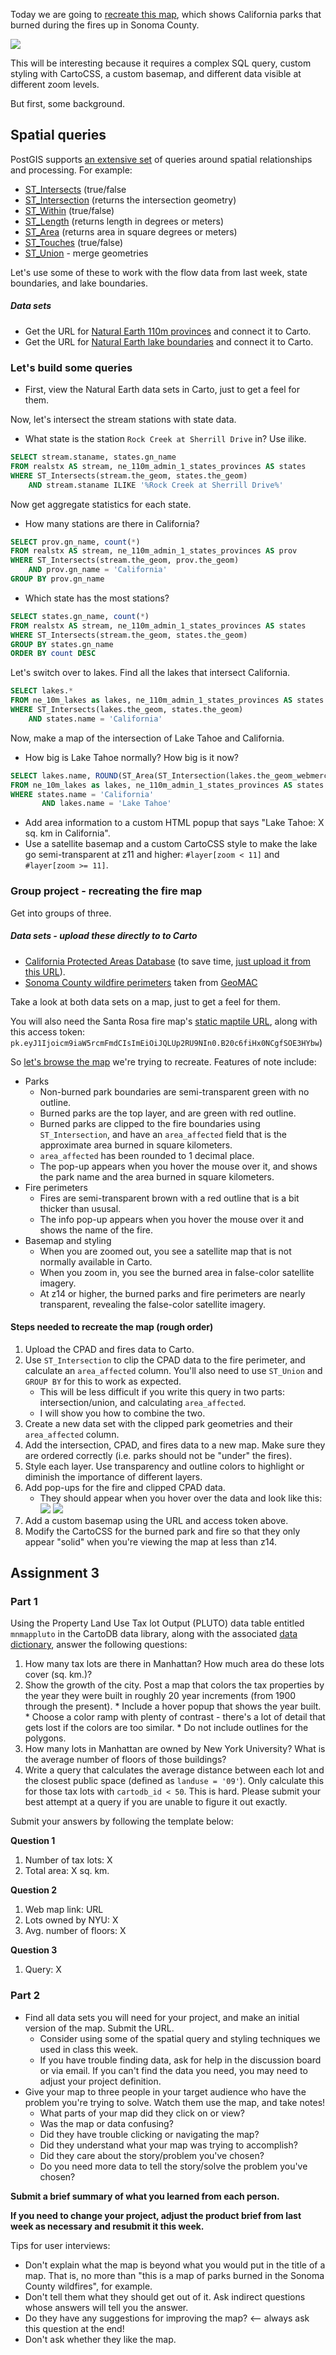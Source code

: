 Today we are going to [recreate this map](https://robinkraft.carto.com/builder/3f1f3afa-ab5b-4cb3-83d3-d7d6272cc894/embed), which shows California parks that burned during the fires up in Sonoma County.

![](burned_parks_map.jpg)

This will be interesting because it requires a complex SQL query, custom styling with CartoCSS, a custom basemap, and different data visible at different zoom levels.

But first, some background.

## Spatial queries
PostGIS supports [an extensive set](https://postgis.net/docs/manual-2.4/reference.html#Spatial_Relationships_Measurements) of queries around spatial relationships and processing. For example:

* [ST_Intersects](http://postgis.org/docs/ST_Intersects.html) (true/false
* [ST_Intersection](http://postgis.org/docs/ST_Intersection.html) (returns the intersection geometry)
* [ST_Within](http://postgis.org/docs/ST_Within.html) (true/false)
* [ST_Length](http://postgis.org/docs/ST_Length.html) (returns length in degrees or meters)
* [ST_Area](http://postgis.org/docs/ST_Area.html) (returns area in square degrees or meters)
* [ST_Touches](http://postgis.org/docs/ST_Touches.html) (true/false)
* [ST_Union](http://postgis.org/docs/ST_Union.html) - merge geometries

Let's use some of these to work with the flow data from last week, state boundaries, and lake boundaries.

##### Data sets
* Get the URL for [Natural Earth 110m provinces](http://www.naturalearthdata.com/downloads/110m-cultural-vectors/110m-admin-1-states-provinces/) and connect it to Carto.
* Get the URL for [Natural Earth lake boundaries](http://www.naturalearthdata.com/downloads/10m-physical-vectors/10m-lakes/) and connect it to Carto.

### Let's build some queries
* First, view the Natural Earth data sets in Carto, just to get a feel for them.

Now, let's intersect the stream stations with state data.

* What state is the station `Rock Creek at Sherrill Drive` in? Use ilike.

```sql
SELECT stream.staname, states.gn_name
FROM realstx AS stream, ne_110m_admin_1_states_provinces AS states
WHERE ST_Intersects(stream.the_geom, states.the_geom)
	AND stream.staname ILIKE '%Rock Creek at Sherrill Drive%'
```

Now get aggregate statistics for each state.

* How many stations are there in California?

```sql
SELECT prov.gn_name, count(*)
FROM realstx AS stream, ne_110m_admin_1_states_provinces AS prov
WHERE ST_Intersects(stream.the_geom, prov.the_geom)
	AND prov.gn_name = 'California'
GROUP BY prov.gn_name
```

* Which state has the most stations?

```sql
SELECT states.gn_name, count(*)
FROM realstx AS stream, ne_110m_admin_1_states_provinces AS states
WHERE ST_Intersects(stream.the_geom, states.the_geom)
GROUP BY states.gn_name
ORDER BY count DESC
```

Let's switch over to lakes. Find all the lakes that intersect California.

```sql
SELECT lakes.*
FROM ne_10m_lakes as lakes, ne_110m_admin_1_states_provinces AS states
WHERE ST_Intersects(lakes.the_geom, states.the_geom)
	AND states.name = 'California'
```

Now, make a map of the intersection of Lake Tahoe and California.

* How big is Lake Tahoe normally? How big is it now?

```sql
SELECT lakes.name, ROUND(ST_Area(ST_Intersection(lakes.the_geom_webmercator, states.the_geom_webmercator))::numeric / 1000 / 1000, 2) AS area
FROM ne_10m_lakes as lakes, ne_110m_admin_1_states_provinces AS states
WHERE states.name = 'California'
	   AND lakes.name = 'Lake Tahoe'

```
* Add area information to a custom HTML popup that says "Lake Tahoe: X sq. km in California".
* Use a satellite basemap and a custom CartoCSS style to make the lake go semi-transparent at z11 and higher: `#layer[zoom < 11]` and `#layer[zoom >= 11]`.


### Group project - recreating the fire map

Get into groups of three.

##### Data sets - upload these directly to to Carto
* [California Protected Areas Database](http://www.calands.org/) (to save time, [just upload it from this URL](https://www.dropbox.com/s/7nro7x8qc78tihh/CPAD_2017a.zip?dl=1)).
* [Sonoma County wildfire perimeters](https://www.dropbox.com/s/o7bybuzer3ew3wv/fires.zip?dl=1) taken from [GeoMAC](https://www.geomac.gov/)

Take a look at both data sets on a map, just to get a feel for them.

You will also need the Santa Rosa fire map's [static maptile URL](https://api.mapbox.com/styles/v1/robinkraft/cjd902ah10njy2skh1w9ry4ur/tiles/256/{z}/{x}/{y}@2x?access_token=pk.eyJ1Ijoicm9iaW5rcmFmdCIsImEiOiJQLUp2RU9NIn0.B20c6fiHx0NCgfSOE3HYbw), along with this access token:  `pk.eyJ1Ijoicm9iaW5rcmFmdCIsImEiOiJQLUp2RU9NIn0.B20c6fiHx0NCgfSOE3HYbw`)

So [let's browse the map](https://robinkraft.carto.com/builder/3f1f3afa-ab5b-4cb3-83d3-d7d6272cc894/embed) we're trying to recreate. Features of note include:

* Parks
	* Non-burned park boundaries are semi-transparent green with no outline.
	* Burned parks are the top layer, and are green with red outline.
	* Burned parks are clipped to the fire boundaries using `ST_Intersection`, and have an `area_affected` field that is the approximate area burned in square kilometers.
	* `area_affected` has been rounded to 1 decimal place.
	* The pop-up appears when you hover the mouse over it, and shows the park name and the area burned in square kilometers.
* Fire perimeters
	* Fires are semi-transparent brown with a red outline that is a bit thicker than ususal.
	* The info pop-up appears when you hover the mouse over it and shows the name of the fire.
* Basemap and styling
	* When you are zoomed out, you see a satellite map that is not normally available in Carto.
	* When you zoom in, you see the burned area in false-color satellite imagery.
	* At z14 or higher, the burned parks and fire perimeters are nearly transparent, revealing the false-color satellite imagery.

#### Steps needed to recreate the map (rough order)

1. Upload the CPAD and fires data to Carto.
2. Use `ST_Intersection` to clip the CPAD data to the fire perimeter, and calculate an `area_affected` column. You'll also need to use `ST_Union` and `GROUP BY` for this to work as expected.
	* This will be less difficult if you write this query in two parts: intersection/union, and calculating `area_affected`.
	* I will show you how to combine the two.
3. Create a new data set with the clipped park geometries and their `area_affected` column.
4. Add the intersection, CPAD, and fires data to a new map. Make sure they are ordered correctly (i.e. parks should not be "under" the fires).
5. Style each layer. Use transparency and outline colors to highlight or diminish the importance of different layers.
6. Add pop-ups for the fire and clipped CPAD data.
	* They should appear when you hover over the data and look like this:
![](fire_hover.jpg) ![](burned_park_hover.jpg)
7. Add a custom basemap using the URL and access token above.
8. Modify the CartoCSS for the burned park and fire so that they only appear "solid" when you're viewing the map at less than z14.

## Assignment 3

### Part 1

Using the Property Land Use Tax lot Output (PLUTO) data table entitled `mnmappluto` in the CartoDB data library, along with the associated [data dictionary](http://www1.nyc.gov/assets/planning/download/pdf/data-maps/open-data/pluto_datadictionary.pdf), answer the following questions:

  1. How many tax lots are there in Manhattan? How much area do these lots cover (sq. km.)?
  2. Show the growth of the city.  Post a map that colors the tax properties by the year they were built in roughly 20 year increments (from 1900 through the present).
	* Include a hover popup that shows the year built.
	* Choose a color ramp with plenty of contrast - there's a lot of detail that gets lost if the colors are too similar.
	* Do not include outlines for the polygons.
  4. How many lots in Manhattan are owned by New York University? What is the average number of floors of those buildings?
  5. Write a query that calculates the average distance between each lot and the closest public space (defined as `landuse = '09'`). Only calculate this for those tax lots with `cartodb_id < 50`. This is hard.  Please submit your best attempt at a query if you are unable to figure it out exactly.
  
Submit your answers by following the template below:

**Question 1**
  1. Number of tax lots: X
  2. Total area: X sq. km.

**Question 2**
  1. Web map link: URL
  2. Lots owned by NYU: X
  3. Avg. number of floors: X

**Question 3**
  1. Query: X
  
### Part 2

* Find all data sets you will need for your project, and make an initial version of the map. Submit the URL.
	* Consider using some of the spatial query and styling techniques we used in class this week.
	* If you have trouble finding data, ask for help in the discussion board or via email. If you can't find the data you need, you may need to adjust your project definition.
* Give your map to three people in your target audience who have the problem you're trying to solve. Watch them use the map, and take notes!
	* What parts of your map did they click on or view?  
	* Was the map or data confusing?  
	* Did they have trouble clicking or navigating the map?  
	* Did they understand what your map was trying to accomplish?  
	* Did they care about the story/problem you've chosen?  
	* Do you need more data to tell the story/solve the problem you've chosen?  

**Submit a brief summary of what you learned from each person.**

**If you need to change your project, adjust the product brief from last week as necessary and resubmit it this week.**

Tips for user interviews:

* Don't explain what the map is beyond what you would put in the title of a map. That is, no more than "this is a map of parks burned in the Sonoma County wildfires", for example.
* Don't tell them what they should get out of it. Ask indirect questions whose answers will tell you the answer.
* Do they have any suggestions for improving the map? <-- always ask this question at the end!
* Don't ask whether they like the map.

